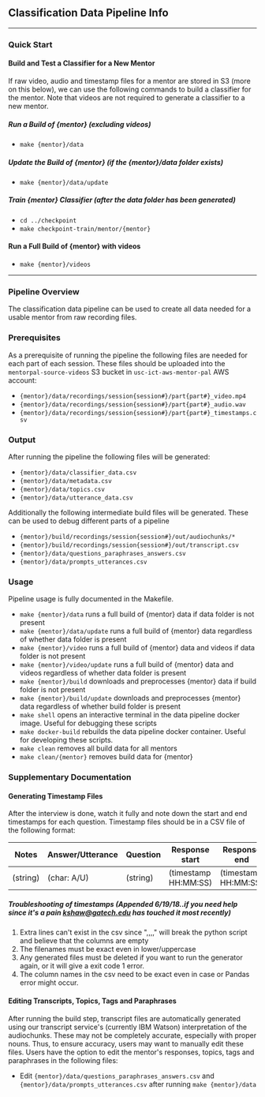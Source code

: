 ## Classification Data Pipeline Info
---------------
### Quick Start

#### Build and Test a Classifier for a New Mentor
If raw video, audio and timestamp files for a mentor are stored in S3 (more on this
below), we can use the following commands to build a classifier for the mentor.
Note that videos are not required to generate a classifier to a new mentor.

##### Run a Build of {mentor} (excluding videos)
- `make {mentor}/data`

##### Update the Build of {mentor} (if the {mentor}/data folder exists)
- `make {mentor}/data/update`

##### Train {mentor} Classifier (after the data folder has been generated)
- `cd ../checkpoint`
- `make checkpoint-train/mentor/{mentor}`

#### Run a Full Build of {mentor} with videos
- `make {mentor}/videos`

---------------
### Pipeline Overview
The classification data pipeline can be used to create all data needed for a usable
mentor from raw recording files.

### Prerequisites
As a prerequisite of running the pipeline the following files are needed for each
part of each session. These files should be uploaded into the `mentorpal-source-videos`
S3 bucket in `usc-ict-aws-mentor-pal` AWS account:
- `{mentor}/data/recordings/session{session#}/part{part#}_video.mp4`
- `{mentor}/data/recordings/session{session#}/part{part#}_audio.wav`
- `{mentor}/data/recordings/session{session#}/part{part#}_timestamps.csv`

### Output
After running the pipeline the following files will be generated:
- `{mentor}/data/classifier_data.csv`
- `{mentor}/data/metadata.csv`
- `{mentor}/data/topics.csv`
- `{mentor}/data/utterance_data.csv`

Additionally the following intermediate build files will be generated. These can
be used to debug different parts of a pipeline
- `{mentor}/build/recordings/session{session#}/out/audiochunks/*`
- `{mentor}/build/recordings/session{session#}/out/transcript.csv`
- `{mentor}/data/questions_paraphrases_answers.csv`
- `{mentor}/data/prompts_utterances.csv`

### Usage
Pipeline usage is fully documented in the Makefile.
- `make {mentor}/data` runs a full build of {mentor} data if data folder is not present
- `make {mentor}/data/update` runs a full build of {mentor} data regardless of whether data folder is present
- `make {mentor}/video` runs a full build of {mentor} data and videos if data folder is not present
- `make {mentor}/video/update` runs a full build of {mentor} data and videos regardless of whether data folder is present
- `make {mentor}/build` downloads and preprocesses {mentor} data if build folder is not present
- `make {mentor}/build/update` downloads and preprocesses {mentor} data  regardless of whether build folder is present
- `make shell` opens an interactive terminal in the data pipeline docker image.
Useful for debugging these scripts
- `make docker-build` rebuilds the data pipeline docker container. Useful for developing these scripts.
- `make clean` removes all build data for all mentors
- `make clean/{mentor}` removes build data for {mentor}

### Supplementary Documentation
#### Generating Timestamp Files
After the interview is done, watch it fully and note down the start and end timestamps
for each question. Timestamp files should be in a CSV file of the following format:

| Notes    | Answer/Utterance | Question | Response start       | Response end         |
|----------|------------------|----------|----------------------|----------------------|
| (string) | (char: A/U)      | (string) | (timestamp HH:MM:SS) | (timestamp HH:MM:SS) |

##### Troubleshooting of timestamps (Appended 6/19/18..if you need help since it's a pain kshaw@gatech.edu has touched it most recently)
1. Extra lines can't exist in the csv since ",,,," will break the python script and believe that the columns are empty
2. The filenames must be exact even in lower/uppercase
3. Any generated files must be deleted if you want to run the generator again, or it will give a exit code 1 error.
4. The column names in the csv need to be exact even in case or Pandas error might occur.

#### Editing Transcripts, Topics, Tags and Paraphrases
After running the build step, transcript files are automatically generated using
our transcript service's (currently IBM Watson) interpretation of the audiochunks.
These may not be completely accurate, especially with proper nouns. Thus, to ensure
accuracy, users may want to manually edit these files. Users have the option to
edit the mentor's responses, topics, tags and paraphrases in the following files:
- Edit `{mentor}/data/questions_paraphrases_answers.csv` and `{mentor}/data/prompts_utterances.csv` after running `make {mentor}/data`
